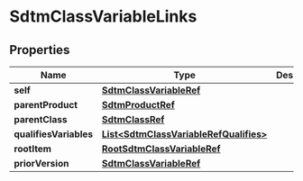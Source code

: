 

# SdtmClassVariableLinks

## Properties

Name | Type | Description | Notes
------------ | ------------- | ------------- | -------------
**self** | [**SdtmClassVariableRef**](SdtmClassVariableRef.md) |  |  [optional]
**parentProduct** | [**SdtmProductRef**](SdtmProductRef.md) |  |  [optional]
**parentClass** | [**SdtmClassRef**](SdtmClassRef.md) |  |  [optional]
**qualifiesVariables** | [**List&lt;SdtmClassVariableRefQualifies&gt;**](SdtmClassVariableRefQualifies.md) |  |  [optional]
**rootItem** | [**RootSdtmClassVariableRef**](RootSdtmClassVariableRef.md) |  |  [optional]
**priorVersion** | [**SdtmClassVariableRef**](SdtmClassVariableRef.md) |  |  [optional]




